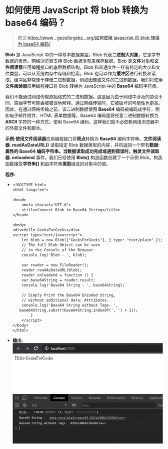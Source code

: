 # 如何使用 JavaScript 将 blob 转换为 base64 编码？

> 原文:[https://www . geesforgeks . org/如何使用 javascript 将 blob 转换为 base64 编码/](https://www.geeksforgeeks.org/how-to-convert-blob-to-base64-encoding-using-javascript/)

**Blob** 是 JavaScript 中的一种基本数据类型。Blob 代表**二进制大对象**，它是字节数据的表示。网络浏览器支持 Blob 数据类型来保存数据。Blob 是**文件**对象和**文件阅读器**应用编程接口的底层数据结构。Blob 和普通文件一样有特定的大小和文件类型，可以从系统内存中存储和检索。Blob 也可以作为**缓冲区**进行转换和读取。缓冲区非常便于存储二进制数据，例如图像或文件的二进制数据。我们将使用**文件阅读器**应用编程接口将 Blob 转换为 JavaScript 中的 **Base64** 编码字符串。

我们不能通过网络传输原始格式的二进制数据。这是因为由于网络中涉及的协议不同，原始字节可能会被错误地解释。通过网络传输时，它被破坏的可能性也更高。因此，在通过网络传输之前，该二进制数据使用 **Base64** 编码被编码成字符，例如电子邮件附件、HTML 表单数据等。Base64 编码是将任意二进制数据转换为 **ASCII** 字符的一种方式。使用 Base64 编码，这样我们就不必依赖网络浏览器中的外部文件和脚本。

**示例:**使用**文件阅读器**应用编程接口将**斑点**转换为 **Base64** 编码字符串。**文件阅读器. readAsDataURL()** 读取指定 Blob 数据类型的内容，并将返回一个带有**数据:**属性的 **Base64** 编码字符串。当数据读取成功完成或遇到错误时，触发**文件读取器. onloadend** 事件。我们已经使用 **Blob()** 构造函数创建了一个示例 Blob。构造函数接受**字符串[]** 和由字符串**类型**组成的对象中的值。

**程序:**

*   ```
    <!DOCTYPE html>
    <html lang="en">

    <head>
        <meta charset="UTF-8">
        <title>Convert Blob to Base64 String</title>
    </head>

    <body>
    <div>Hello GeeksForGeeks</div>
    <script type="text/javascript">
        let blob = new Blob(["GeeksForGeeks"], { type: "text/plain" });
        // The full Blob Object can be seen 
        // in the Console of the Browser
        console.log('Blob - ', blob);

        var reader = new FileReader();
        reader.readAsDataURL(blob);
        reader.onloadend = function () {
        var base64String = reader.result;
        console.log('Base64 String - ', base64String);

        // Simply Print the Base64 Encoded String,
        // without additional data: Attributes.
        console.log('Base64 String without Tags- ', 
       base64String.substr(base64String.indexOf(', ') + 1));
            }
        </script>
    </body>
    </html>
    ```

*   **输出:**
    ![Final Output](img/4d3eea188ad71de54c4be22d0502f0bc.png)